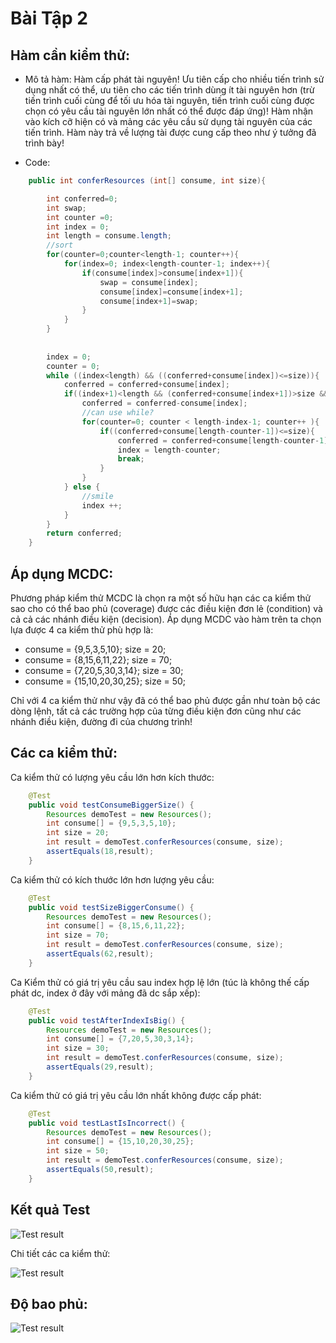 # Bài Tập 2


## Hàm cần kiểm thử:

* Mô tả hàm: Hàm cấp phát tài nguyên! Ưu tiên cấp cho nhiều tiến trình sử dụng nhất có thể, ưu tiên cho các tiến trình dùng ít tài nguyên hơn (trừ tiến trình cuối cùng để tối ưu hóa tài nguyên, tiến trình cuối cùng được chọn có yêu cầu tài nguyên lớn nhất có thể được đáp ứng)! Hàm nhận vào kích cỡ hiện có và mảng các yêu cầu sử dụng tài nguyên của các tiến trình. Hàm này trả về lượng tài được cung cấp theo như ý tưởng đã trình bày!

* Code:
```java
	public int conferResources (int[] consume, int size){

		int conferred=0;
		int swap;
		int counter =0;
		int index = 0;
		int length = consume.length;
		//sort
		for(counter=0;counter<length-1; counter++){
			for(index=0; index<length-counter-1; index++){
				if(consume[index]>consume[index+1]){
					swap = consume[index];
					consume[index]=consume[index+1];
					consume[index+1]=swap;
				}
			}
		}
		
		
		index = 0;
		counter = 0;
		while ((index<length) && ((conferred+consume[index])<=size)){
			conferred = conferred+consume[index];
			if((index+1)<length && (conferred+consume[index+1])>size && (conferred-consume[index]+consume[index+1])<=size) {
				conferred = conferred-consume[index];
				//can use while?
				for(counter=0; counter < length-index-1; counter++ ){
					if((conferred+consume[length-counter-1])<=size){
						conferred = conferred+consume[length-counter-1];
						index = length-counter;
						break;
					}
				}
			} else {
				//smile
				index ++;
			}
		}
		return conferred;
	}
```

## Áp dụng MCDC:
Phương pháp kiểm thử MCDC là chọn ra một số hữu hạn các ca kiểm thử sao cho có thể bao phủ (coverage) được các điều kiện đơn lẻ (condition) và cả cả các nhánh điều kiện (decision).
Áp dụng MCDC vào hàm trên ta chọn lựa được 4 ca kiểm thử phù hợp là:
- consume = {9,5,3,5,10}; size = 20;
- consume = {8,15,6,11,22}; size = 70;
- consume = {7,20,5,30,3,14}; size = 30;
- consume = {15,10,20,30,25}; size = 50;

Chỉ với 4 ca kiểm thử như vậy đã có thể bao phủ được gần như toàn bộ các dòng lệnh, tất cả các trường hợp của từng điều kiện đơn cũng như các nhánh điều kiện, đường đi của chương trình!

## Các ca kiểm thử:

Ca kiểm thử có lượng yêu cầu lớn hơn kích thước:
```java
	@Test
	public void testConsumeBiggerSize() {
		Resources demoTest = new Resources();
		int consume[] = {9,5,3,5,10};
		int size = 20;
		int result = demoTest.conferResources(consume, size);
		assertEquals(18,result);
	}
```

Ca kiểm thử có kích thước lớn hơn lượng yêu cầu:
```java
	@Test
	public void testSizeBiggerConsume() {
		Resources demoTest = new Resources();
		int consume[] = {8,15,6,11,22};
		int size = 70;
		int result = demoTest.conferResources(consume, size);
		assertEquals(62,result);
	}
```

Ca Kiểm thử có giá trị yêu cầu sau index hợp lệ lớn (túc là không thế cấp phát dc, index ở đây với mảng đã dc sắp xếp): 
```java
	@Test
	public void testAfterIndexIsBig() {
		Resources demoTest = new Resources();
		int consume[] = {7,20,5,30,3,14};
		int size = 30;
		int result = demoTest.conferResources(consume, size);
		assertEquals(29,result);
	}
```
Ca kiểm thử có giá trị yêu cầu lớn nhất không được cấp phát:
```java
	@Test
	public void testLastIsIncorrect() {
		Resources demoTest = new Resources();
		int consume[] = {15,10,20,30,25};
		int size = 50;
		int result = demoTest.conferResources(consume, size);
		assertEquals(50,result);
	}
```

## Kết quả Test

![Test result](https://github.com/trieudh58/int3117-2016/blob/master/NguyenHuyHung/BT2/image/ketqua.png)

Chi tiết các ca kiểm thử:

![Test result](https://github.com/trieudh58/int3117-2016/blob/master/NguyenHuyHung/BT2/image/chitiet.PNG)

## Độ bao phủ:

![Test result](https://github.com/trieudh58/int3117-2016/blob/master/NguyenHuyHung/BT2/image/coverage.PNG)
